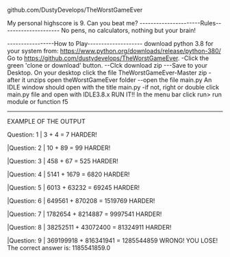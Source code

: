    github.com/DustyDevelops/TheWorstGameEver

My personal highscore is 9. Can you beat me?
----------------------Rules---------------------
No pens, no calculators, nothing but your brain!

-----------------How to Play--------------------
download python 3.8  for your system from:
https://www.python.org/downloads/release/python-380/
Go to https://github.com/dustydevelops/TheWorstGameEver.
-Click the green 'clone or download' button.
--Clck download zip
---Save to your Desktop.
On your desktop click the file TheWorstGameEver-Master zip 
-after it unzips open theWorstGameEver folder
--open the file main.py 
An IDLE window should open with the title main.py
-if not, right or double click main.py file and open with IDLE3.8.x
RUN IT!! In the menu bar click run> run module 
or function f5 

----------------------------------------------
EXAMPLE OF THE OUTPUT

Question: 1 |
3 + 4  = 
7
HARDER!
                                                           
|Question: 2 |
10 + 89  = 
99
HARDER!
                                                           
|Question: 3 |
458 + 67  = 
525
HARDER!
                                                           
|Question: 4 |
5141 + 1679  = 
6820
HARDER!
                                                           
|Question: 5 |
6013 + 63232  = 
69245
HARDER!
                                                           
|Question: 6 |
649561 + 870208  = 
1519769
HARDER!
                                                           
|Question: 7 |
1782654 + 8214887  = 
9997541
HARDER!
                                                           
|Question: 8 |
38252511 + 43072400  = 
81324911
HARDER!
                                                           
|Question: 9 |
369199918 + 816341941  = 
1285544859
WRONG! YOU LOSE!
The correct answer is: 1185541859.0
